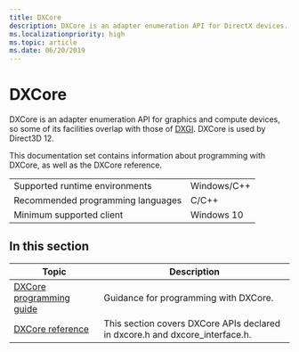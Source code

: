 ```yaml
---
title: DXCore
description: DXCore is an adapter enumeration API for DirectX devices.
ms.localizationpriority: high
ms.topic: article
ms.date: 06/20/2019
---
```


# DXCore

DXCore is an adapter enumeration API for graphics and compute devices, so some of its facilities overlap with those of [DXGI](/windows/win32/direct3ddxgi/dx-graphics-dxgi). DXCore is used by Direct3D 12.

This documentation set contains information about programming with DXCore, as well as the DXCore reference.

|||
|-|-|
| Supported runtime environments | Windows/C++ |
| Recommended programming languages | C/C++ |
| Minimum supported client | Windows 10 |

## In this section

| Topic | Description |
|-|-|
| [DXCore programming guide](dxcore-programming-guide.md) | Guidance for programming with DXCore. |
| [DXCore reference](dxcore-reference.md) | This section covers DXCore APIs declared in dxcore.h and dxcore_interface.h. |